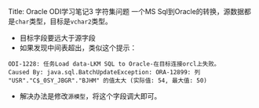 Title: Oracle ODI学习笔记3 字符集问题
一个MS Sql到Oracle的转换，源数据都是`char`类型，目标是`vchar2`类型。
- 目标字段要远大于源字段
- 如果发现中间表超出，类似这个提示：
```
ODI-1228: 任务Load data-LKM SQL to Oracle-在目标连接orcl上失败。
Caused By: java.sql.BatchUpdateException: ORA-12899: 列 "USR"."C$_0SY_JBGR"."BJHM" 的值太大 (实际值: 54, 最大值: 50)
```
- 解决办法是修改`源模型`，将这个字段调大即可。